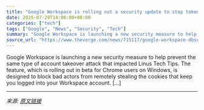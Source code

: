 ```yaml
---
title: "Google Workspace is rolling out a security update to stop token stealing attacks"
date: 2025-07-29T14:00:00+08:00
categories: ["tech"]
tags: ["Google", "News", "Security", "Tech"]
summary: "Google Workspace is launching a new security measure to help prevent the same type of account takeover attack that impacted Linus Tech Tips. The feature, which is rolling out in beta for Chrome users "
source_url: "https://www.theverge.com/news/715117/google-workspace-dbsc-cookie-stealing-attack"
---
```


Google Workspace is launching a new security measure to help prevent the same type of account takeover attack that impacted Linus Tech Tips. The feature, which is rolling out in beta for Chrome users on Windows, is designed to block bad actors from remotely stealing the cookies that keep you logged into your Workspace account. [&#8230;]

---

*来源: [原文链接](https://www.theverge.com/news/715117/google-workspace-dbsc-cookie-stealing-attack)*

